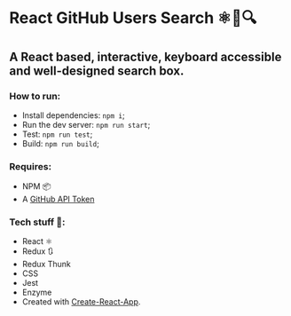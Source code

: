 # React GitHub Users Search ⚛🐙🔍

## A React based, interactive, keyboard accessible and well-designed search box.


### How to run:
- Install dependencies: `npm i`;
- Run the dev server: `npm run start`;
- Test: `npm run test`;
- Build: `npm run build`;

### Requires:
- NPM 📦
- A [GitHub API Token](https://github.com/settings/tokens)

### Tech stuff 👾:
- React ⚛️
- Redux 🔃
- Redux Thunk
- CSS
- Jest
- Enzyme
- Created with [Create-React-App](https://github.com/facebookincubator/create-react-app).